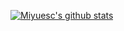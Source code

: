 [![Miyuesc's github stats](https://github-readme-stats.vercel.app/api?username=miyuesc)](https://github.com/miyuesc/github-readme-stats)
